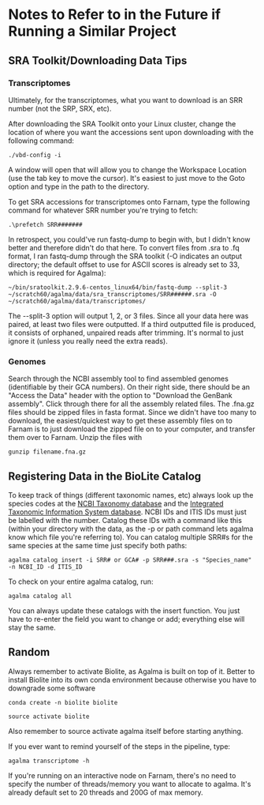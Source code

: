 # Notes to Refer to in the Future if Running a Similar Project

## SRA Toolkit/Downloading Data Tips

### Transcriptomes

Ultimately, for the transcriptomes, what you want to download is an SRR number (not the SRP, SRX, etc).

After downloading the SRA Toolkit onto your Linux cluster, change the location of where you want the accessions sent upon downloading with the following command:
```
./vbd-config -i
```

A window will open that will allow you to change the Workspace Location (use the tab key to move the cursor). It's easiest to just move to the Goto option and type in the path to the directory.

To get SRA accessions for transcriptomes onto Farnam, type the following command for whatever SRR number you're trying to fetch:

```
.\prefetch SRR#######
```

In retrospect, you could've run fastq-dump to begin with, but I didn't know better and therefore didn't do that here. To convert files from .sra to .fq format, I ran fastq-dump through the SRA toolkit (-O indicates an output directory; the default offset to use for ASCII scores is already set to 33, which is required for Agalma):

```
~/bin/sratoolkit.2.9.6-centos_linux64/bin/fastq-dump --split-3 ~/scratch60/agalma/data/sra_transcriptomes/SRR######.sra -O ~/scratch60/agalma/data/transcriptomes/
```
The --split-3 option will output 1, 2, or 3 files. Since all your data here was paired, at least two files were outputted. If a third outputted file is produced, it consists of orphaned, unpaired reads after trimming. It's normal to just ignore it (unless you really need the extra reads).

### Genomes
Search through the NCBI assembly tool to find assembled genomes (identifiable by their GCA numbers). On their right side, there should be an "Access the Data" header with the option to "Download the GenBank assembly". Click through there for all the assembly related files. The .fna.gz files should be zipped files in fasta format. Since we didn't have too many to download, the easiest/quickest way to get these assembly files on to Farnam is to just download the zipped file on to your computer, and transfer them over to Farnam. Unzip the files with

```
gunzip filename.fna.gz
```

## Registering Data in the BioLite Catalog
To keep track of things (different taxonomic names, etc) always look up the species codes at the [NCBI Taxonomy database](https://www.ncbi.nlm.nih.gov/taxonomy) and the [Integrated Taxonomic Information System database](https://www.itis.gov/). NCBI IDs and ITIS IDs must just be labelled with the number. Catalog these IDs with a command like this (within your directory with the data, as the -p or path command lets agalma know which file you're referring to). You can catalog multiple SRR#s for the same species at the same time just specify both paths:

```
agalma catalog insert -i SRR# or GCA# -p SRR###.sra -s "Species_name" -n NCBI_ID -d ITIS_ID
```
To check on your entire agalma catalog, run:

```
agalma catalog all
```
You can always update these catalogs with the insert function. You just have to re-enter the field you want to change or add; everything else will stay the same.

## Random
Always remember to activate Biolite, as Agalma is built on top of it. Better to install Biolite into its own conda environment because otherwise you have to downgrade some software

```
conda create -n biolite biolite

source activate biolite
```

Also remember to source activate agalma itself before starting anything.

If you ever want to remind yourself of the steps in the pipeline, type:

```
agalma transcriptome -h
```
If you're running on an interactive node on Farnam, there's no need to specify the number of threads/memory you want to allocate to agalma. It's already default set to 20 threads and 200G of max memory.
